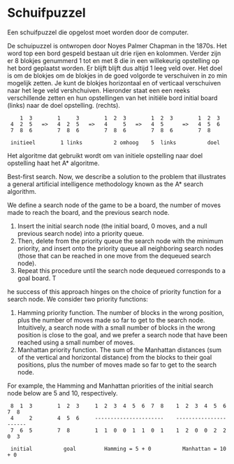# Schuifpuzzel
Een schuifpuzzel die opgelost moet worden door de computer.   


De schuipuzzel is ontwropen door Noyes Palmer Chapman in the 1870s. Het word top een bord gespeld bestaan uit drie rijen en kolommen. Verder zijn er 8 blokjes genummerd 1 tot en met 8 die in een willekeurig opstelling op het bord geplaatst worden.  Er blijft blijft dus altijd 1 leeg veld over. Het doel is om de blokjes om de blokjes in de goed volgorde te verschuiven in zo min mogelijk zetten. Je kunt de blokjes horizontaal en of verticaal verschuiven naar het lege veld vershchuiven. Hieronder staat een een reeks verschillende zetten en hun opstellingen van het initiële bord initial board (links) naar de doel opstelling. (rechts).


        1  3        1     3        1  2  3        1  2  3        1  2  3
     4  2  5   =>   4  2  5   =>   4     5   =>   4  5      =>   4  5  6
     7  8  6        7  8  6        7  8  6        7  8  6        7  8 

     initieel        1 links          2 omhoog    5  links          doel



Het algoritme dat gebruikt wordt om van initiele opstelling naar doel opstelling haat het A* algoritme. 

Best-first search. Now, we describe a solution to the problem that illustrates a general artificial intelligence methodology known as the A* search algorithm. 

We define a search node of the game to be a board, the number of moves made to reach the board, and the previous search node.

1. Insert the initial search node (the initial board, 0 moves, and a null previous search node) into a priority queue.
2. Then, delete from the priority queue the search node with the minimum priority, and insert onto the priority queue all neighboring search nodes (those that can be reached in one move from the dequeued search node).
3. Repeat this procedure until the search node dequeued corresponds to a goal board. T


he success of this approach hinges on the choice of priority function for a search node. We consider two priority functions:

1. Hamming priority function. The number of blocks in the wrong position, plus the number of moves made so far to get to the search node. Intuitively, a search node with a small number of blocks in the wrong position is close to the goal, and we prefer a search node that have been reached using a small number of moves.
2. Manhattan priority function. The sum of the Manhattan distances (sum of the vertical and horizontal distance) from the blocks to their goal positions, plus the number of moves made so far to get to the search node. 

For example, the Hamming and Manhattan priorities of the initial search node below are 5 and 10, respectively.


     8  1  3        1  2  3     1  2  3  4  5  6  7  8    1  2  3  4  5  6  7  8
     4     2        4  5  6     ----------------------    ----------------------
     7  6  5        7  8        1  1  0  0  1  1  0  1    1  2  0  0  2  2  0  3

     initial          goal         Hamming = 5 + 0          Manhattan = 10 + 0
